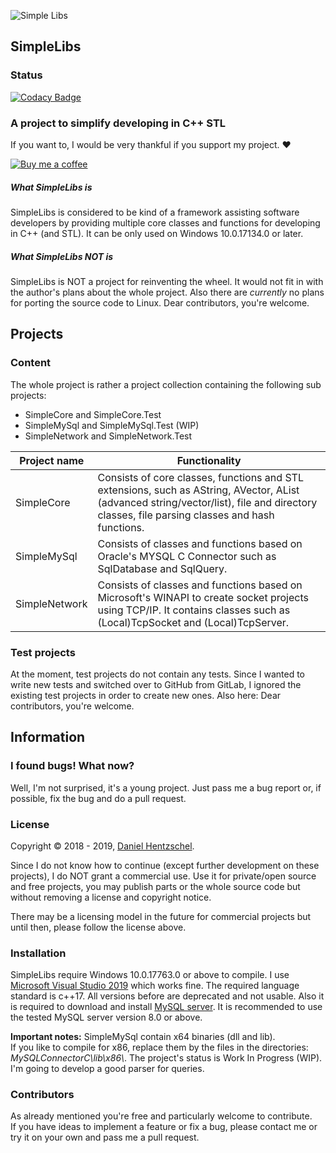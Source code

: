 ![Simple Libs](https://i.imgur.com/924RJUe.png)

## SimpleLibs
### Status
[![Codacy Badge](https://api.codacy.com/project/badge/Grade/7795db8d362f487291406195815840e7)](https://app.codacy.com/app/DHentzschel/simplelibs?utm_source=github.com&utm_medium=referral&utm_content=DHentzschel/simplelibs&utm_campaign=Badge_Grade_Dashboard)

### A project to simplify developing in C++ STL
If you want to, I would be very thankful if you support my project. ♥

[![Buy me a coffee](https://i.imgur.com/Z1FmtML.png)](https://www.buymeacoffee.com/GRZ9x0mKe)

##### What SimpleLibs is
SimpleLibs is considered to be kind of a framework assisting software developers by providing multiple core classes and functions for developing in C++ (and STL). It can be only used on Windows 10.0.17134.0 or later. 

##### What SimpleLibs NOT is
SimpleLibs is NOT a project for reinventing the wheel. It would not fit in with the author's plans about the whole project.
Also there are _currently_ no plans for porting the source code to Linux. Dear contributors, you're welcome. 

## Projects
### Content
The whole project is rather a project collection containing the following sub projects:
  - SimpleCore and SimpleCore.Test 
  - SimpleMySql and SimpleMySql.Test (WIP)
  - SimpleNetwork and SimpleNetwork.Test 
  
| Project name | Functionality |
| ------------ | ------------- |
| SimpleCore | Consists of core classes, functions and STL extensions, such as AString, AVector, AList (advanced string/vector/list), file and directory classes, file parsing classes and hash functions. |
| SimpleMySql | Consists of classes and functions based on Oracle's MYSQL C Connector such as SqlDatabase and SqlQuery. |
| SimpleNetwork | Consists of classes and functions based on Microsoft's WINAPI to create socket projects using TCP/IP. It contains classes such as (Local)TcpSocket and (Local)TcpServer. |

### Test projects
At the moment, test projects do not contain any tests. Since I wanted to write new tests and switched over to GitHub from GitLab, I ignored the existing test projects in order to create new ones. Also here: Dear contributors, you're welcome.

## Information

### I found bugs! What now?

Well, I'm not surprised, it's a young project. Just pass me a bug report or, if possible, fix the bug and do a pull request.

### License
Copyright © 2018 - 2019, [Daniel Hentzschel](AUTHOR.md).

Since I do not know how to continue (except further development on these projects), I do NOT grant a commercial use. Use it for private/open source and free projects, you may publish parts or the whole source code but without removing a license and copyright notice.

There may be a licensing model in the future for commercial projects but until then, please follow the license above.

### Installation

SimpleLibs require Windows 10.0.17763.0 or above to compile. I use [Microsoft Visual Studio 2019](https://visualstudio.microsoft.com/) which works fine.
The required language standard is c++17. All versions before are deprecated and not usable.
Also it is required to download and install [MySQL server](https://dev.mysql.com/downloads/windows/installer/8.0.html). It is recommended to use the tested MySQL server version 8.0 or above.

**Important notes:** SimpleMySql contain x64 binaries (dll and lib).  
If you like to compile for x86, replace them by the files in the directories: _MySQLConnectorC\\lib\\x86\\_.
The project's status is Work In Progress (WIP). I'm going to develop a good parser for queries. 

### Contributors

As already mentioned you're free and particularly welcome to contribute.  
If you have ideas to implement a feature or fix a bug, please contact me or try it on your own and pass me a pull request.
